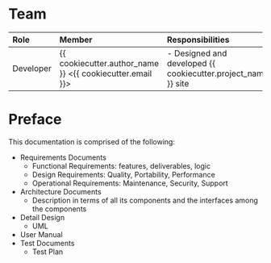 # Team


|**Role**|**Member**|**Responsibilities**|
| :- | :- | :- |
|Developer|{{ cookiecutter.author_name }} <{{ cookiecutter.email }}>|- Designed and developed {{ cookiecutter.project_name }} site |

# Preface

This documentation is comprised of the following:
* Requirements Documents
  * Functional Requirements: features, deliverables, logic
  * Design Requirements: Quality, Portability, Performance
  * Operational Requirements: Maintenance, Security, Support
* Architecture Documents
  * Description in terms of all its components and the interfaces among the components
* Detail Design
  * UML
* User Manual
* Test Documents
  * Test Plan